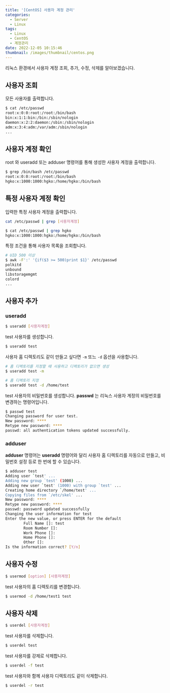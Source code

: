 ```yaml
---
title: '[CentOS] 사용자 계정 관리'
categories:
  - Server
  - Linux
tags:
  - Linux
  - CentOS
  - 계정관리
date: 2022-12-05 10:15:46
thumbnail: /images/thumbnail/centos.png
---
```


리눅스 환경에서 사용자 계정 조회, 추가, 수정, 삭제를 알아보겠습니다.

## 사용자 조회

모든 사용자를 출력합니다.

```bash
$ cat /etc/passwd
root:x:0:0:root:/root:/bin/bash
bin:x:1:1:bin:/bin:/sbin/nologin
daemon:x:2:2:daemon:/sbin:/sbin/nologin
adm:x:3:4:adm:/var/adm:/sbin/nologin
...
```

## 사용자 계정 확인

root 와 useradd 또는 adduser 명령어를 통해 생성한 사용자 계정을 출력합니다.

```bash
$ grep /bin/bash /etc/passwd
root:x:0:0:root:/root:/bin/bash
hgko:x:1000:1000:hgko:/home/hgko:/bin/bash
```

## 특정 사용자 계정 확인

입력한 특정 사용자 계정을 출력합니다.

```bash
cat /etc/passwd | grep [사용자계정]
```

```bash
$ cat /etc/passwd | grep hgko
hgko:x:1000:1000:hgko:/home/hgko:/bin/bash
```

특정 조건을 통해 사용자 목록을 조회합니다.

```bash
# UID 500 이상
$ awk -F':' '{if($3 >= 500)print $1}' /etc/passwd
polkitd
unbound
libstoragemgmt
colord
...
```

## 사용자 추가

### useradd

```bash
$ useradd [사용자계정]
```

test 사용자를 생성합니다.

```bash
$ useradd test
```

사용자 홈 디렉토리도 같이 만들고 싶다면 `-m` 또느 `-d` 옵션을 사용합니다.

```bash
# 홈 디렉토리를 지정할 때 사용하고 디렉토리가 없으면 생성
$ useradd test -m

# 홈 디렉토리 지정
$ useradd test -d /home/test
```

test 사용자의 비밀번호를 생성합니다. **passwd** 는 리눅스 사용자 계정의 비밀번호를 변경하는 명령어입니다.

```bash
$ passwd test
Changing password for user test.
New password: ****
Retype new password: ****
passwd: all authentication tokens updated successfully.
```

### adduser

**adduser** 명령어는 **useradd** 명령어와 달리 사용자 홈 디렉토리를 자동으로 만들고, 비밀번호 설정 등로 한 번에 할 수 있습니다.

```bash
$ adduser test
Adding user `test' ...
Adding new group `test' (1000) ...
Adding new user `test' (1000) with group `test' ...
Creating home directory `/home/test' ...
Copying files from `/etc/skel' ...
New password: ****
Retype new password: ****
passwd: password updated successfully
Changing the user information for test
Enter the new value, or press ENTER for the default
        Full Name []: test
        Room Number []:
        Work Phone []:
        Home Phone []:
        Other []:
Is the information correct? [Y/n]
```

## 사용자 수정

```bash
$ usermod [option] [사용자계정]
```

test 사용자의 홈 디렉토리를 변경합니다.

```bash
$ usermod -d /home/test1 test
```

## 사용자 삭제

```bash
$ userdel [사용자계정]
```

test 사용자를 삭제합니다.

```bash
$ userdel test
```

test 사용자를 강제로 삭제합니다.

```bash
$ userdel -f test
```

test 사용자와 함께 사용자 디렉토리도 같이 삭제합니다.

```bash
$ userdel -r test
```
